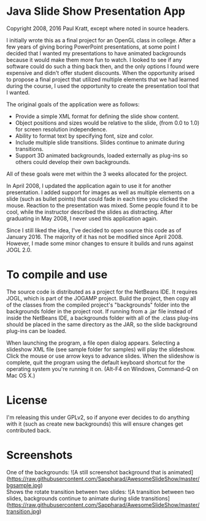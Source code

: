 # Java Slide Show Presentation App
Copyright 2008, 2016 Paul Kratt, except where noted in source headers.

I initially wrote this as a final project for an OpenGL class in college. After a few years of giving boring PowerPoint presentations, at some point I decided that I wanted my presentations to have animated backgrounds because it would make them more fun to watch. I looked to see if any software could do such a thing back then, and the only options I found were expensive and didn't offer student discounts. When the opportunity arised to propose a final project that utilized multiple elements that we had learned during the course, I used the opportunity to create the presentation tool that I wanted.

The original goals of the application were as follows:
* Provide a simple XML format for defining the slide show content.
* Object positions and sizes would be relative to the slide, (from 0.0 to 1.0) for screen resolution independence.
* Ability to format text by specifying font, size and color.
* Include multiple slide transitions. Slides continue to animate during transitions.
* Support 3D animated backgrounds, loaded externally as plug-ins so others could develop their own backgrounds.

All of these goals were met within the 3 weeks allocated for the project.

In April 2008, I updated the application again to use it for another presentation. I added support for images as well as multiple elements on a slide (such as bullet points) that could fade in each time you clicked the mouse. Reaction to the presentation was mixed. Some people found it to be cool, while the instructor described the slides as distracting. After graduating in May 2008, I never used this application again.

Since I still liked the idea, I've decided to open source this code as of January 2016. The majority of it has not be modified since April 2008. However, I made some minor changes to ensure it builds and runs against JOGL 2.0.

# To compile and use
The source code is distributed as a project for the NetBeans IDE. It requires JOGL, which is part of the JOGAMP project. Build the project, then copy all of the classes from the compiled project's "backgrounds" folder into the backgrounds folder in the project root. If running from a .jar file instead of inside the NetBeans IDE, a backgrounds folder with all of the .class plug-ins should be placed in the same directory as the JAR, so the slide background plug-ins can be loaded.  

When launching the program, a file open dialog appears. Selecting a slideshow XML file (see sample folder for samples) will play the slideshow. Click the mouse or use arrow keys to advance slides. When the slideshow is complete, quit the program using the default keyboard shortcut for the operating system you're running it on. (Alt-F4 on Windows, Command-Q on Mac OS X.)

# License
I'm releasing this under GPLv2, so if anyone ever decides to do anything with it (such as create new backgrounds) this will ensure changes get contributed back.

# Screenshots
One of the backgrounds:
![A still screenshot background that is animated]
(https://raw.githubusercontent.com/Sappharad/AwesomeSlideShow/master/bgsample.jpg)  
Shows the rotate transition between two slides:
![A transition between two slides, backgrounds continue to animate during slide transitions]
(https://raw.githubusercontent.com/Sappharad/AwesomeSlideShow/master/transition.jpg)
